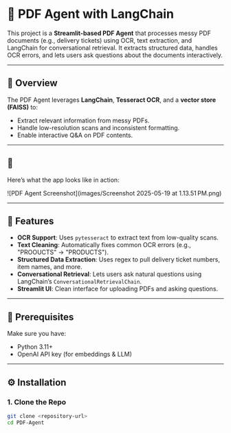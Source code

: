 # 📄 PDF Agent with LangChain

This project is a **Streamlit-based PDF Agent** that processes messy PDF documents (e.g., delivery tickets) using OCR, text extraction, and LangChain for conversational retrieval. It extracts structured data, handles OCR errors, and lets users ask questions about the documents interactively.

---

## 🧠 Overview

The PDF Agent leverages **LangChain**, **Tesseract OCR**, and a **vector store (FAISS)** to:

- Extract relevant information from messy PDFs.
- Handle low-resolution scans and inconsistent formatting.
- Enable interactive Q&A on PDF contents.

---

## 📸

Here’s what the app looks like in action:

![PDF Agent Screenshot](images/Screenshot 2025-05-19 at 1.13.51 PM.png)


---

## 🚀 Features

- **OCR Support**: Uses `pytesseract` to extract text from low-quality scans.
- **Text Cleaning**: Automatically fixes common OCR errors (e.g., "PROOUCTS" → "PRODUCTS").
- **Structured Data Extraction**: Uses regex to pull delivery ticket numbers, item names, and more.
- **Conversational Retrieval**: Lets users ask natural questions using LangChain’s `ConversationalRetrievalChain`.
- **Streamlit UI**: Clean interface for uploading PDFs and asking questions.

---

## 🧰 Prerequisites

Make sure you have:

- Python 3.11+
- OpenAI API key (for embeddings & LLM)

---

## ⚙️ Installation

### 1. Clone the Repo

```bash
git clone <repository-url>
cd PDF-Agent

